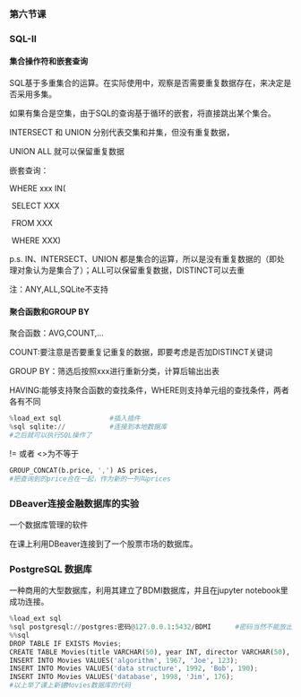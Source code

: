 ### 第六节课

### SQL-II

#### 集合操作符和嵌套查询

SQL基于多重集合的运算。在实际使用中，观察是否需要重复数据存在，来决定是否采用多集。

如果有集合是空集，由于SQL的查询基于循环的嵌套，将直接跳出某个集合。

INTERSECT 和 UNION 分别代表交集和并集，但没有重复数据，

UNION ALL 就可以保留重复数据

嵌套查询：

WHERE xxx IN(

​		SELECT XXX

​		FROM XXX

​		WHERE XXX)

p.s. IN、INTERSECT、UNION 都是集合的运算，所以是没有重复数据的（即处理对象认为是集合了）；ALL可以保留重复数据，DISTINCT可以去重

注：ANY,ALL,SQLite不支持



#### 聚合函数和GROUP BY

聚合函数：AVG,COUNT,...

COUNT:要注意是否要重复记重复的数据，即要考虑是否加DISTINCT关键词

GROUP BY：筛选后按照xxx进行重新分类，计算后输出出表

HAVING:能够支持聚合函数的查找条件，WHERE则支持单元组的查找条件，两者各有不同



```python
%load_ext sql            #插入插件
%sql sqlite://           #连接到本地数据库
#之后就可以执行SQL操作了
```



!=    或者    <>为不等于



```python
GROUP_CONCAT(b.price, ',') AS prices,
#把查询到的price合在一起，作为新的一列叫prices
```



### DBeaver连接金融数据库的实验

一个数据库管理的软件

在课上利用DBeaver连接到了一个股票市场的数据库。



### PostgreSQL 数据库

一种商用的大型数据库，利用其建立了BDMI数据库，并且在jupyter notebook里成功连接。

```python
%load_ext sql
%sql postgresql://postgres:密码@127.0.0.1:5432/BDMI      #密码当然不能放出来233
%%sql
DROP TABLE IF EXISTS Movies;
CREATE TABLE Movies(title VARCHAR(50), year INT, director VARCHAR(50), length INT);
INSERT INTO Movies VALUES('algorithm', 1967, 'Joe', 123);
INSERT INTO Movies VALUES('data structure', 1992, 'Bob', 190);
INSERT INTO Movies VALUES('database', 1998, 'Jim', 176);
#以上举了课上新建Movies数据库的代码
```

